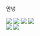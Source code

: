 안녕


<img align="center" src="https://img.shields.io/badge/c%23-%23239120.svg?style=for-the-badge&logo=c-sharp&logoColor=white"/>
<img align="center" src="https://img.shields.io/badge/.NET-5C2D91?style=for-the-badge&logo=.net&logoColor=white"/>
<img align="center" src="https://img.shields.io/badge/java-%23ED8B00.svg?style=for-the-badge&logo=java&logoColor=white"/>
<img align="center" src="https://img.shields.io/badge/spring-%236DB33F.svg?style=for-the-badge&logo=spring&logoColor=white"/>
  
<div align="center">
  <img align="left" src="https://github-readme-stats.vercel.app/api?username=zwwz11&show_icons=true&theme=radical"/>
  <img align="left" src="https://github-readme-stats.vercel.app/api/top-langs/?username=zwwz11&layout=compact"/>
</div>

